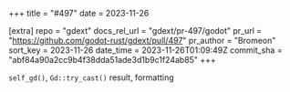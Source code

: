 +++
title = "#497"
date = 2023-11-26

[extra]
repo = "gdext"
docs_rel_url = "gdext/pr-497/godot"
pr_url = "https://github.com/godot-rust/gdext/pull/497"
pr_author = "Bromeon"
sort_key = 2023-11-26
date_time = 2023-11-26T01:09:49Z
commit_sha = "abf84a90a2cc9b4f38dda51ade3d1b9c1f24ab85"
+++

`self_gd()`, `Gd::try_cast()` result, formatting
